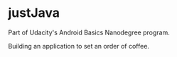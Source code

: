 # justJava
Part of Udacity's Android Basics Nanodegree program.

Building an application to set an order of coffee.
